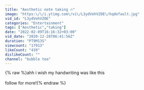 ```yaml
---
title: "Aesthetic note taking 🔥"
image: "https:\/\/i.ytimg.com\/vi\/L3ydVehVZOE\/hqdefault.jpg"
vid_id: "L3ydVehVZOE"
categories: "Entertainment"
tags: ["Aesthetic","taking"]
date: "2022-02-09T16:16:32+03:00"
vid_date: "2020-12-28T06:41:56Z"
duration: "PT9M13S"
viewcount: "17913"
likeCount: "439"
dislikeCount: ""
channel: "bubble tea"
---
```

{% raw %}ahh i wish my handwriting was like this <br /><br />follow for more!{% endraw %}
